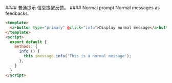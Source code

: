 
<cn>
#### 普通提示
信息提醒反馈。
</cn>

<us>
#### Normal prompt
Normal messages as feedbacks.
</us>

```html
<template>
  <a-button type="primary" @click="info">Display normal message</a-button>
</template>
<script>
  export default {
    methods: {
      info () {
        this.$message.info('This is a normal message');
      },
    }
  }
</script>
```

